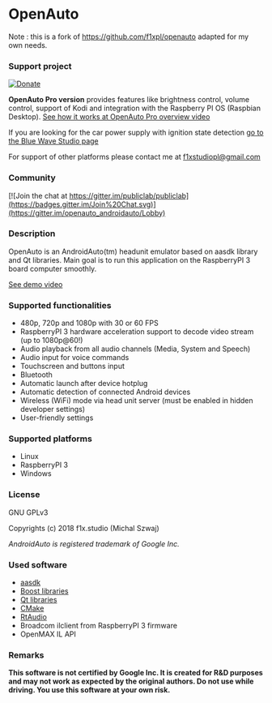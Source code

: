 
# OpenAuto

Note : this is a fork of https://github.com/f1xpl/openauto adapted for my own needs.

### Support project
[![Donate](https://img.shields.io/badge/Donate-PayPal-green.svg)](https://www.paypal.com/cgi-bin/webscr?cmd=_s-xclick&hosted_button_id=R4HXE5ESDR4U4)

**OpenAuto Pro version** provides features like brightness control, volume control, support of Kodi and integration with the Raspberry PI OS (Raspbian Desktop). [See how it works at OpenAuto Pro overview video](https://www.youtube.com/watch?v=9sTOMI1qTiA)

If you are looking for the car power supply with ignition state detection [go to the Blue Wave Studio page](https://bluewavestudio.io/index.php/bluewave-shop)

For support of other platforms please contact me at f1xstudiopl@gmail.com

### Community
[![Join the chat at https://gitter.im/publiclab/publiclab](https://badges.gitter.im/Join%20Chat.svg)](https://gitter.im/openauto_androidauto/Lobby)

### Description
OpenAuto is an AndroidAuto(tm) headunit emulator based on aasdk library and Qt libraries. Main goal is to run this application on the RaspberryPI 3 board computer smoothly.

[See demo video](https://www.youtube.com/watch?v=k9tKRqIkQs8)

### Supported functionalities
 - 480p, 720p and 1080p with 30 or 60 FPS
 - RaspberryPI 3 hardware acceleration support to decode video stream (up to 1080p@60!)
 - Audio playback from all audio channels (Media, System and Speech)
 - Audio input for voice commands
 - Touchscreen and buttons input
 - Bluetooth
 - Automatic launch after device hotplug
 - Automatic detection of connected Android devices
 - Wireless (WiFi) mode via head unit server (must be enabled in hidden developer settings)
 - User-friendly settings

### Supported platforms

 - Linux
 - RaspberryPI 3
 - Windows

### License
GNU GPLv3

Copyrights (c) 2018 f1x.studio (Michal Szwaj)

*AndroidAuto is registered trademark of Google Inc.*

### Used software
 - [aasdk](https://github.com/f1xpl/aasdk)
 - [Boost libraries](http://www.boost.org/)
 - [Qt libraries](https://www.qt.io/)
 - [CMake](https://cmake.org/)
 - [RtAudio](https://www.music.mcgill.ca/~gary/rtaudio/playback.html)
 - Broadcom ilclient from RaspberryPI 3 firmware
 - OpenMAX IL API

### Remarks
**This software is not certified by Google Inc. It is created for R&D purposes and may not work as expected by the original authors. Do not use while driving. You use this software at your own risk.**

